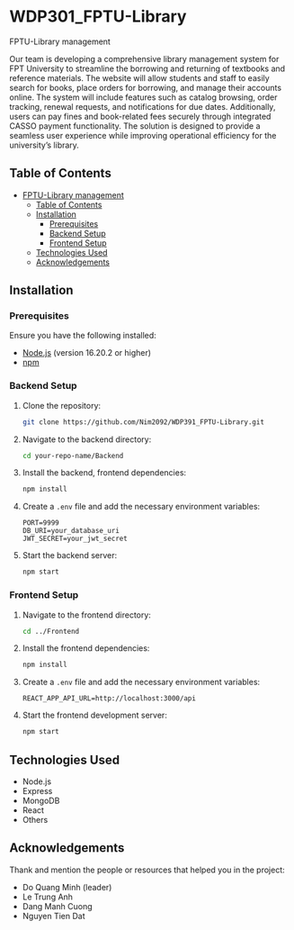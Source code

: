 # WDP301_FPTU-Library

FPTU-Library management

Our team is developing a comprehensive library management system for FPT University to streamline the borrowing and returning of textbooks and reference materials. The website will allow students and staff to easily search for books, place orders for borrowing, and manage their accounts online. The system will include features such as catalog browsing, order tracking, renewal requests, and notifications for due dates. Additionally, users can pay fines and book-related fees securely through integrated CASSO payment functionality. The solution is designed to provide a seamless user experience while improving operational efficiency for the university’s library.

## Table of Contents

- [FPTU-Library management](#WDP301_FPTU-Library)
  - [Table of Contents](#table-of-contents)
  - [Installation](#installation)
    - [Prerequisites](#prerequisites)
    - [Backend Setup](#backend-setup)
    - [Frontend Setup](#frontend-setup)
  - [Technologies Used](#technologies-used)
  - [Acknowledgements](#acknowledgements)

## Installation

### Prerequisites

Ensure you have the following installed:

- [Node.js](https://nodejs.org/) (version 16.20.2 or higher)
- [npm](https://www.npmjs.com/)

### Backend Setup

1. Clone the repository:

   ```sh
   git clone https://github.com/Nim2092/WDP391_FPTU-Library.git
   ```

2. Navigate to the backend directory:

   ```sh
   cd your-repo-name/Backend
   ```

3. Install the backend, frontend dependencies:

   ```sh
   npm install
   ```

4. Create a `.env` file and add the necessary environment variables:

   ```env
   PORT=9999
   DB_URI=your_database_uri
   JWT_SECRET=your_jwt_secret
   ```

5. Start the backend server:

   ```sh
   npm start
   ```

### Frontend Setup

1. Navigate to the frontend directory:

   ```sh
   cd ../Frontend
   ```

2. Install the frontend dependencies:

   ```sh
   npm install
   ```

3. Create a `.env` file and add the necessary environment variables:

   ```env
   REACT_APP_API_URL=http://localhost:3000/api
   ```

4. Start the frontend development server:

   ```sh
   npm start
   ```

## Technologies Used

- Node.js
- Express
- MongoDB
- React
- Others

## Acknowledgements

Thank and mention the people or resources that helped you in the project:

- Do Quang Minh (leader)
- Le Trung Anh
- Dang Manh Cuong
- Nguyen Tien Dat
